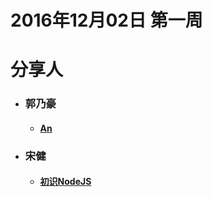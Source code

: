# 2016年12月02日  第一周

# 分享人

- ### 郭乃豪    
  - #### [An](郭乃豪.md)
- ### 宋健
  - #### [初识NodeJS](宋健.md)


